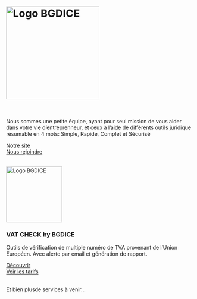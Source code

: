 <h1><img src="https://www.vatcompliance.eu/assets/images/logo_bgdice_light_v1_cr.png" alt="Logo BGDICE" width="250px"></h1><br/>

Nous sommes une petite équipe, ayant pour seul mission de vous aider dans votre vie d’entreprenneur, et ceux à l’aide de différents outils juridique résumable en 4 mots:
Simple, Rapide, Complet et Sécurisé

[Notre site](https://vatcompliance.eu)<br>
[Nous rejoindre](https://vatcompliance.eu)<br><br>

<img src="https://www.vatcompliance.eu/assets/images/logo_vatcheck_bybgdice_v1.png" alt="Logo BGDICE" width="150px">
<h3>VAT CHECK by BGDICE</h3>

Outils de vérification de multiple numéro de TVA provenant de l’Union Européen.
Avec alerte par email et génération de rapport.

[Découvrir](https://vatcompliance.eu)<br>
[Voir les tarifs](https://vatcompliance.eu)<br><br>

<footer>Et bien plusde services à venir...</footer>

